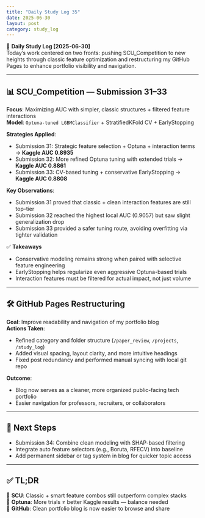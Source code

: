 ```yaml
---
title: "Daily Study Log 35"
date: 2025-06-30
layout: post
category: study_log
---
```


🧠 **Daily Study Log [2025-06-30]**  
Today’s work centered on two fronts: pushing SCU_Competition to new heights through classic feature optimization and restructuring my GitHub Pages to enhance portfolio visibility and navigation.

---

## 📊 SCU_Competition — Submission 31–33

**Focus**: Maximizing AUC with simpler, classic structures + filtered feature interactions  
**Model**: `Optuna-tuned LGBMClassifier` + StratifiedKFold CV + EarlyStopping  

**Strategies Applied**:
- Submission 31: Strategic feature selection + Optuna + interaction terms → **Kaggle AUC 0.8935**
- Submission 32: More refined Optuna tuning with extended trials → **Kaggle AUC 0.8861**
- Submission 33: CV-based tuning + conservative EarlyStopping → **Kaggle AUC 0.8808**

**Key Observations**:
- Submission 31 proved that classic + clean interaction features are still top-tier  
- Submission 32 reached the highest local AUC (0.9057) but saw slight generalization drop  
- Submission 33 provided a safer tuning route, avoiding overfitting via tighter validation

✅ **Takeaways**  
- Conservative modeling remains strong when paired with selective feature engineering  
- EarlyStopping helps regularize even aggressive Optuna-based trials  
- Interaction features must be filtered for actual impact, not just volume

---

## 🛠 GitHub Pages Restructuring

**Goal**: Improve readability and navigation of my portfolio blog  
**Actions Taken**:
- Refined category and folder structure (`/paper_review`, `/projects`, `/study_log`)  
- Added visual spacing, layout clarity, and more intuitive headings  
- Fixed post redundancy and performed manual syncing with local git repo

**Outcome**:
- Blog now serves as a cleaner, more organized public-facing tech portfolio  
- Easier navigation for professors, recruiters, or collaborators

---

## 🎯 Next Steps

- Submission 34: Combine clean modeling with SHAP-based filtering  
- Integrate auto feature selectors (e.g., Boruta, RFECV) into baseline  
- Add permanent sidebar or tag system in blog for quicker topic access

---

## ✅ TL;DR

📍 **SCU**: Classic + smart feature combos still outperform complex stacks  
📍 **Optuna**: More trials ≠ better Kaggle results — balance needed  
📍 **GitHub**: Clean portfolio blog is now easier to browse and share
